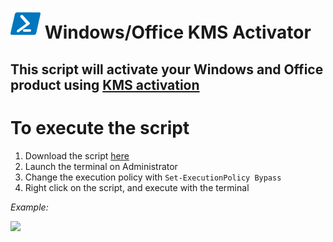 # ![pwsh](/icon/powershell.png) Windows/Office KMS Activator
## This script will activate your Windows and Office product using [KMS activation](https://learn.microsoft.com/en-us/windows-server/get-started/kms-client-activation-keys)

# To execute the script
1. Download the script [here](https://github.com/50bvd/kmsact/releases/download/2.0/kms-act_v2.ps1)
2. Launch the terminal on Administrator
3. Change the execution policy with `Set-ExecutionPolicy Bypass`
4. Right click on the script, and execute with the terminal

*Example:*

![](https://i.ibb.co/JWcZCy7V/Enregistrement-2025-02-28-204607.gif)
